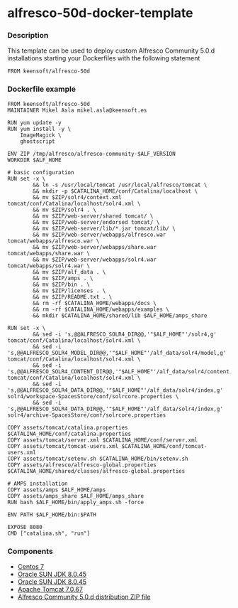 # alfresco-50d-docker-template


### Description

This template can be used to deploy custom Alfresco Community 5.0.d installations starting your Dockerfiles with
the following statement

	FROM keensoft/alfresco-50d
	

### Dockerfile example

	FROM keensoft/alfresco-50d
	MAINTAINER Mikel Asla mikel.asla@keensoft.es

	RUN yum update -y
	RUN yum install -y \
    	ImageMagick \
    	ghostscript

	ENV ZIP /tmp/alfresco/alfresco-community-$ALF_VERSION
	WORKDIR $ALF_HOME

	# basic configuration
	RUN set -x \
        	&& ln -s /usr/local/tomcat /usr/local/alfresco/tomcat \
        	&& mkdir -p $CATALINA_HOME/conf/Catalina/localhost \
        	&& mv $ZIP/solr4/context.xml tomcat/conf/Catalina/localhost/solr4.xml \
        	&& mv $ZIP/solr4 . \
        	&& mv $ZIP/web-server/shared tomcat/ \
        	&& mv $ZIP/web-server/endorsed tomcat/ \
        	&& mv $ZIP/web-server/lib/*.jar tomcat/lib/ \
        	&& mv $ZIP/web-server/webapps/alfresco.war tomcat/webapps/alfresco.war \
        	&& mv $ZIP/web-server/webapps/share.war tomcat/webapps/share.war \
        	&& mv $ZIP/web-server/webapps/solr4.war tomcat/webapps/solr4.war \
        	&& mv $ZIP/alf_data . \
        	&& mv $ZIP/amps . \
        	&& mv $ZIP/bin . \
        	&& mv $ZIP/licenses . \
        	&& mv $ZIP/README.txt . \
        	&& rm -rf $CATALINA_HOME/webapps/docs \
        	&& rm -rf $CATALINA_HOME/webapps/examples \
        	&& mkdir $CATALINA_HOME/shared/lib $ALF_HOME/amps_share

	RUN set -x \
    		&& sed -i 's,@@ALFRESCO_SOLR4_DIR@@,'"$ALF_HOME"'/solr4,g' tomcat/conf/Catalina/localhost/solr4.xml \
    		&& sed -i 's,@@ALFRESCO_SOLR4_MODEL_DIR@@,'"$ALF_HOME"'/alf_data/solr4/model,g' tomcat/conf/Catalina/localhost/solr4.xml \
    		&& sed -i 's,@@ALFRESCO_SOLR4_CONTENT_DIR@@,'"$ALF_HOME"'/alf_data/solr4/content,g' tomcat/conf/Catalina/localhost/solr4.xml \
    		&& sed -i 's,@@ALFRESCO_SOLR4_DATA_DIR@@,'"$ALF_HOME"'/alf_data/solr4/index,g' solr4/workspace-SpacesStore/conf/solrcore.properties \
    		&& sed -i 's,@@ALFRESCO_SOLR4_DATA_DIR@@,'"$ALF_HOME"'/alf_data/solr4/index,g' solr4/archive-SpacesStore/conf/solrcore.properties 

	COPY assets/tomcat/catalina.properties $CATALINA_HOME/conf/catalina.properties
	COPY assets/tomcat/server.xml $CATALINA_HOME/conf/server.xml
	COPY assets/tomcat/tomcat-users.xml $CATALINA_HOME/conf/tomcat-users.xml
	COPY assets/tomcat/setenv.sh $CATALINA_HOME/bin/setenv.sh
	COPY assets/alfresco/alfresco-global.properties $CATALINA_HOME/shared/classes/alfresco-global.properties

	# AMPS installation
	COPY assets/amps $ALF_HOME/amps
	COPY assets/amps_share $ALF_HOME/amps_share
	RUN bash $ALF_HOME/bin/apply_amps.sh -force

	ENV PATH $ALF_HOME/bin:$PATH

	EXPOSE 8080
	CMD ["catalina.sh", "run"]


### Components

*   [Centos 7](https://hub.docker.com/_/centos/)
*   [Oracle SUN JDK 8.0.45](http://www.oracle.com/technetwork/java/javaseproducts/downloads/index.html)
*   [Oracle SUN JDK 8.0.45](http://www.oracle.com/technetwork/java/javaseproducts/downloads/index.html)
*   [Apache Tomcat 7.0.67](https://www.apache.org/dist/tomcat/tomcat-7/v7.0.67/bin/apache-tomcat-7.0.67.tar.gz)
*   [Alfresco Community 5.0.d distribution ZIP file](https://process.alfresco.com/ccdl/?file=release/community/5.0.d-build-00002/alfresco-community-5.0.d.zip)  




